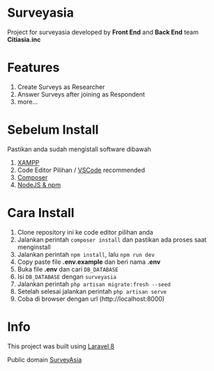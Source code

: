 # Surveyasia

Project for surveyasia developed by **Front End** and **Back End** team **Citiasia.inc**

# Features
1. Create Surveys as Researcher
2. Answer Surveys after joining as Respondent
3. more...

# Sebelum Install

Pastikan anda sudah mengistall software dibawah

1. [XAMPP](https://www.apachefriends.org/download.html)
2. Code Editor Pilihan / [VSCode](https://code.visualstudio.com/download) recommended
3. [Composer](https://getcomposer.org/download/)
4. [NodeJS & npm](https://docs.npmjs.com/downloading-and-installing-node-js-and-npm)

# Cara Install

1. Clone repository ini ke code editor pilihan anda
2. Jalankan perintah `composer install` dan pastikan ada proses saat menginstall
3. Jalankan perintah `npm install`, lalu `npm run dev`
4. Copy paste file **.env.example** dan beri nama **.env**
5. Buka file **.env** dan cari `DB_DATABASE`
6. Isi `DB_DATABASE` dengan `surveyasia`
7. Jalankan perintah `php artisan migrate:fresh --seed`
8. Setelah selesai jalankan perintah `php artisan serve`
9. Coba di browser dengan url (http://localhost:8000)


# Info

This project was built using [Laravel 8](https://laravel.com)

Public domain [SurveyAsia](https://surveyasia.id)
